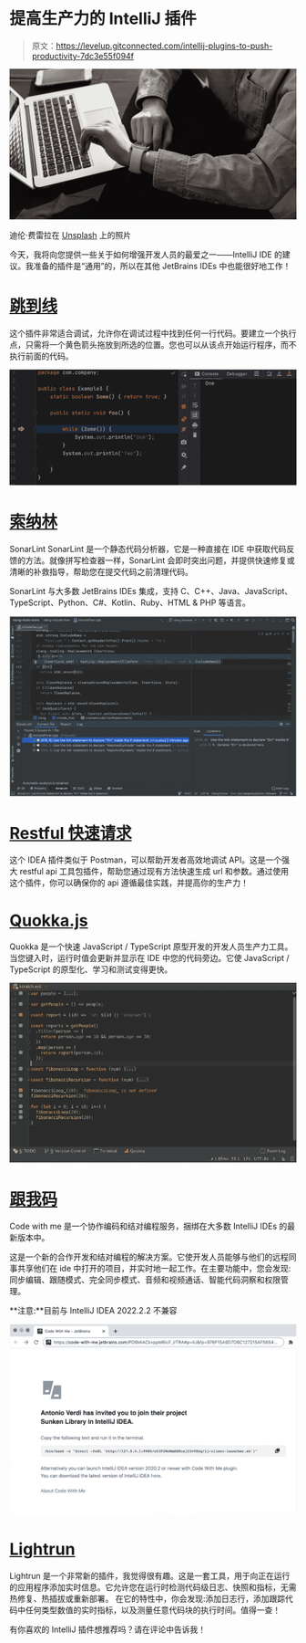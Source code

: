 # 提高生产力的 IntelliJ 插件

> 原文：<https://levelup.gitconnected.com/intellij-plugins-to-push-productivity-7dc3e55f094f>

![](img/c5a554569d1c65f1af0e4c9ecc0eb512.png)

迪伦·费雷拉在 [Unsplash](https://unsplash.com/s/photos/productivity?utm_source=unsplash&utm_medium=referral&utm_content=creditCopyText) 上的照片

今天，我将向您提供一些关于如何增强开发人员的最爱之一——IntelliJ IDE 的建议。我准备的插件是“通用”的，所以在其他 JetBrains IDEs 中也能很好地工作！

# [跳到线](https://plugins.jetbrains.com/plugin/14877-jump-to-line)

这个插件非常适合调试，允许你在调试过程中找到任何一行代码。要建立一个执行点，只需将一个黄色箭头拖放到所选的位置。您也可以从该点开始运行程序，而不执行前面的代码。

![](img/7a63011226291f3a67678933e291b2c3.png)

# [索纳林](https://plugins.jetbrains.com/plugin/7973-sonarlint)

SonarLint SonarLint 是一个静态代码分析器，它是一种直接在 IDE 中获取代码反馈的方法。就像拼写检查器一样，SonarLint 会即时突出问题，并提供快速修复或清晰的补救指导，帮助您在提交代码之前清理代码。

SonarLint 与大多数 JetBrains IDEs 集成，支持 C、C++、Java、JavaScript、TypeScript、Python、C#、Kotlin、Ruby、HTML & PHP 等语言。

![](img/7e3905e3416241b52c1b7d33c6c434ff.png)

# [Restful 快速请求](https://plugins.jetbrains.com/plugin/16988-restful-fast-request)

这个 IDEA 插件类似于 Postman，可以帮助开发者高效地调试 API。这是一个强大 restful api 工具包插件，帮助您通过现有方法快速生成 url 和参数。通过使用这个插件，你可以确保你的 api 遵循最佳实践，并提高你的生产力！

# [Quokka.js](https://plugins.jetbrains.com/plugin/9667-quokka)

Quokka 是一个快速 JavaScript / TypeScript 原型开发的开发人员生产力工具。当您键入时，运行时值会更新并显示在 IDE 中您的代码旁边。它使 JavaScript / TypeScript 的原型化、学习和测试变得更快。

![](img/577c171cf91e00dc0493b768fbc60d19.png)

# [跟我码](https://plugins.jetbrains.com/plugin/14896-code-with-me)

Code with me 是一个协作编码和结对编程服务，捆绑在大多数 IntelliJ IDEs 的最新版本中。

这是一个新的合作开发和结对编程的解决方案。它使开发人员能够与他们的远程同事共享他们在 ide 中打开的项目，并实时地一起工作。在主要功能中，您会发现:同步编辑、跟随模式、完全同步模式、音频和视频通话、智能代码洞察和权限管理。

**注意:**目前与 IntelliJ IDEA 2022.2.2 不兼容

![](img/714f2ffa4cc2f4c36d4f724249b0bee6.png)

# [Lightrun](https://plugins.jetbrains.com/plugin/16477-lightrun)

Lightrun 是一个非常新的插件，我觉得很有趣。这是一套工具，用于向正在运行的应用程序添加实时信息。它允许您在运行时检测代码级日志、快照和指标，无需热修复、热插拔或重新部署。
在它的特性中，你会发现:添加日志行，添加跟踪代码中任何类型数值的实时指标，以及测量任意代码块的执行时间。值得一查！

有你喜欢的 IntelliJ 插件想推荐吗？请在评论中告诉我！